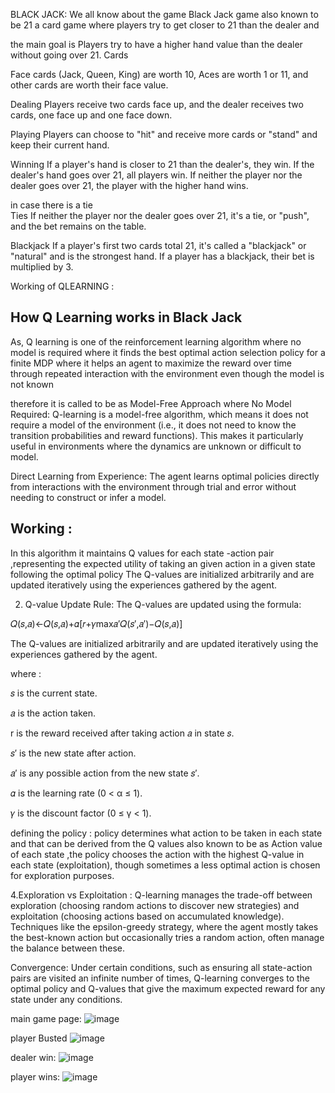 BLACK JACK:
We all know about the game Black Jack game also known to be 21 a card game where players try to get closer to 21 than the dealer and 

the main goal is 
Players try to have a higher hand value than the dealer without going over 21.
Cards

Face cards (Jack, Queen, King) are worth 10, Aces are worth 1 or 11, and other cards are worth their face value.

Dealing
Players receive two cards face up, and the dealer receives two cards, one face up and one face down. 

Playing
Players can choose to "hit" and receive more cards or "stand" and keep their current hand. 

Winning
If a player's hand is closer to 21 than the dealer's, they win. If the dealer's hand goes over 21, all players win. If neither the player nor the dealer goes over 21, the player with the higher hand wins.

in case there is a tie  
Ties
If neither the player nor the dealer goes over 21, it's a tie, or "push", and the bet remains on the table. 

Blackjack
If a player's first two cards total 21, it's called a "blackjack" or "natural" and is the strongest hand. If a player has a blackjack, their bet is multiplied by 3.


Working of QLEARNING :

## How Q Learning works in Black Jack
As, Q learning is one of the reinforcement learning algorithm where no model is required where it finds the best optimal action selection policy for a finite MDP where it helps an agent to maximize the reward over time through repeated interaction with the environment even though the model is not known 

therefore it is called to be as 
Model-Free Approach where 
No Model Required: Q-learning is a model-free algorithm, which means it does not require a model of the environment (i.e., it does not need to know the transition probabilities and reward functions). This makes it particularly useful in environments where the dynamics are unknown or difficult to model.


Direct Learning from Experience: The agent learns optimal policies directly from interactions with the environment through trial and error without needing to construct or infer a model.



## Working :
In this algorithm it maintains Q values for each state -action pair ,representing the expected utility of taking an given action in a given state following the optimal policy The Q-values are initialized arbitrarily and are updated iteratively using the experiences gathered by the agent.

2. Q-value Update Rule: The Q-values are updated using the formula:

𝑄(𝑠,𝑎)←𝑄(𝑠,𝑎)+𝛼[𝑟+𝛾max𝑎′𝑄(𝑠′,𝑎′)−𝑄(𝑠,𝑎)]

The Q-values are initialized arbitrarily and are updated iteratively using the experiences gathered by the agent.

where :

𝑠 is the current state.

𝑎 is the action taken.

r is the reward received after taking 
action 𝑎 in state 𝑠.

𝑠′ is the new state after action.

𝑎′ is any possible action from the new state 𝑠′.

𝛼 is the learning rate (0 < α ≤ 1).

𝛾 is the discount factor (0 ≤ γ < 1).


defining the policy :
policy determines what action to be taken in each state and that can be derived from the Q values also known to be as Action value of each state ,the policy chooses the action with the highest Q-value in each state (exploitation), though sometimes a less optimal action is chosen for exploration purposes.


4.Exploration vs Exploitation :  Q-learning manages the trade-off between exploration (choosing random actions to discover new strategies) and exploitation (choosing actions based on accumulated knowledge). Techniques like the epsilon-greedy strategy, where the agent mostly takes the best-known action but occasionally tries a random action, often manage the balance between these.


Convergence: Under certain conditions, such as ensuring all state-action pairs are visited an infinite number of times, Q-learning converges to the optimal policy and Q-values that give the maximum expected reward for any state under any conditions.








main game page:
![image](https://github.com/user-attachments/assets/aa449ade-b60a-46db-94c3-eb48f96b3fab)



player Busted 
![image](https://github.com/user-attachments/assets/ce4bcfde-cecf-4114-8822-af6708f87f1d)



dealer win:
![image](https://github.com/user-attachments/assets/d51a1bb5-be50-49b8-a933-b2ce1476da5f)



player wins:
![image](https://github.com/user-attachments/assets/7f6dbd6c-79a9-4711-96e5-c03ba28cfc1f)
